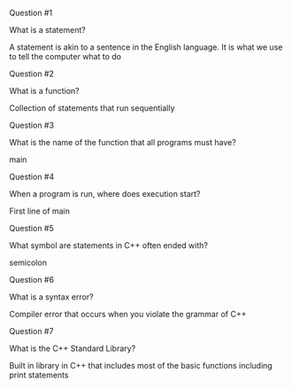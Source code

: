 Question #1

What is a statement?

A statement is akin to a sentence in the English language. It is what we use to tell the computer what to do 

Question #2

What is a function?

Collection of statements that run sequentially 

Question #3

What is the name of the function that all programs must have?

main 

Question #4

When a program is run, where does execution start?

First line of main 

Question #5

What symbol are statements in C++ often ended with?

semicolon

Question #6

What is a syntax error?

Compiler error that occurs when you violate the grammar of C++ 

Question #7

What is the C++ Standard Library?

Built in library in C++ that includes most of the basic functions including print statements 